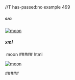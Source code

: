 //T has-passed:no
example 499
##### src
[![moon](moon.jpg)][ref]

[ref]: /uri
##### xml
<?xml version="1.0" encoding="UTF-8"?>
<!DOCTYPE document SYSTEM "CommonMark.dtd">
<document xmlns="http://commonmark.org/xml/1.0">
  <paragraph>
    <link destination="/uri" title="">
      <image destination="moon.jpg" title="">
        <text>moon</text>
      </image>
    </link>
  </paragraph>
</document>
##### html
<p><a href="/uri"><img src="moon.jpg" alt="moon" /></a></p>
#####
